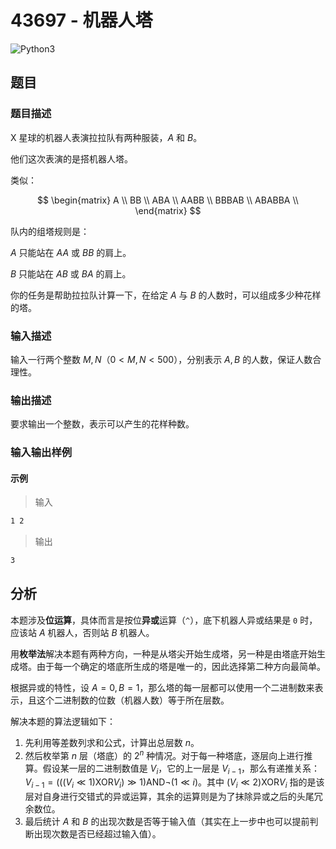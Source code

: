 # 43697 - 机器人塔

![Python3](https://img.shields.io/badge/Python3-AC-green)

## 题目

### 题目描述

X 星球的机器人表演拉拉队有两种服装，$A$ 和 $B$。

他们这次表演的是搭机器人塔。

类似：

$$
\begin{matrix}
A \\
BB \\
ABA \\
AABB \\
BBBAB \\
ABABBA \\
\end{matrix}
$$

队内的组塔规则是：

$A$ 只能站在 $AA$ 或 $BB$ 的肩上。

$B$ 只能站在 $AB$ 或 $BA$ 的肩上。

你的任务是帮助拉拉队计算一下，在给定 $A$ 与 $B$ 的人数时，可以组成多少种花样的塔。

### 输入描述

输入一行两个整数 $M, N$（$0<M, N<500$），分别表示 $A, B$ 的人数，保证人数合理性。

### 输出描述

要求输出一个整数，表示可以产生的花样种数。

### 输入输出样例

#### 示例

> 输入

```txt
1 2
```

> 输出

```txt
3
```

## 分析

本题涉及**位运算**，具体而言是按位**异或**运算（`^`），底下机器人异或结果是 `0` 时，应该站 $A$ 机器人，否则站 $B$ 机器人。

用**枚举法**解决本题有两种方向，一种是从塔尖开始生成塔，另一种是由塔底开始生成塔。由于每一个确定的塔底所生成的塔是唯一的，因此选择第二种方向最简单。

根据异或的特性，设 $A=0, B=1$，那么塔的每一层都可以使用一个二进制数来表示，且这个二进制数的位数（机器人数）等于所在层数。

解决本题的算法逻辑如下：

1. 先利用等差数列求和公式，计算出总层数 $n$。
2. 然后枚举第 $n$ 层（塔底）的 $2^n$ 种情况。对于每一种塔底，逐层向上进行推算。假设某一层的二进制数值是 $V_i$，它的上一层是 $V_{i-1}$，那么有递推关系：$V_{i-1} = (((V_i \ll 1) \text{XOR} V_i) \gg 1) \text{AND} \neg(1 \ll i)$。其中 $(V_i \ll 2) \text{XOR} V_i$ 指的是该层对自身进行交错式的异或运算，其余的运算则是为了抹除异或之后的头尾冗余数位。
3. 最后统计 $A$ 和 $B$ 的出现次数是否等于输入值（其实在上一步中也可以提前判断出现次数是否已经超过输入值）。
